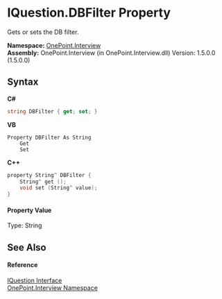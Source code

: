 # IQuestion.DBFilter Property 
 

Gets or sets the DB filter.

**Namespace:**&nbsp;<a href="N_OnePoint_Interview">OnePoint.Interview</a><br />**Assembly:**&nbsp;OnePoint.Interview (in OnePoint.Interview.dll) Version: 1.5.0.0 (1.5.0.0)

## Syntax

**C#**<br />
``` C#
string DBFilter { get; set; }
```

**VB**<br />
``` VB
Property DBFilter As String
	Get
	Set
```

**C++**<br />
``` C++
property String^ DBFilter {
	String^ get ();
	void set (String^ value);
}
```


#### Property Value
Type: String

## See Also


#### Reference
<a href="T_OnePoint_Interview_IQuestion">IQuestion Interface</a><br /><a href="N_OnePoint_Interview">OnePoint.Interview Namespace</a><br />